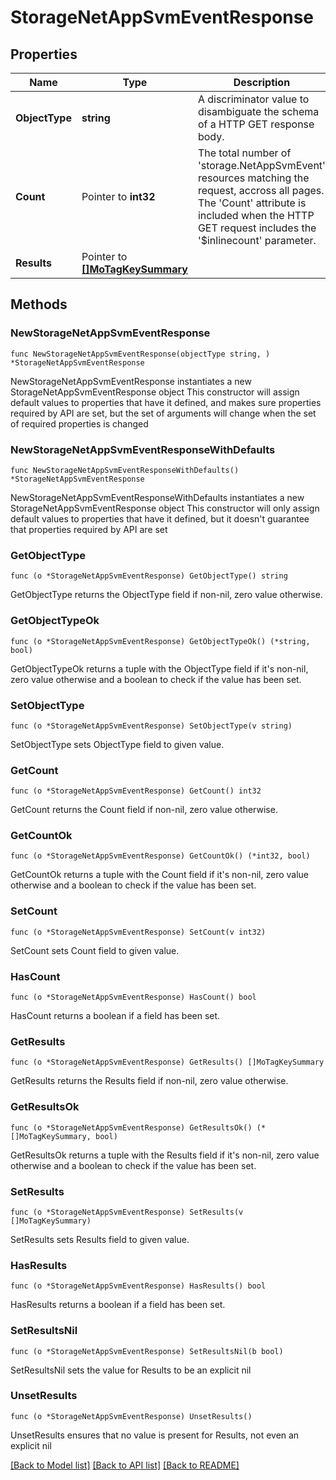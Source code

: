 # StorageNetAppSvmEventResponse

## Properties

Name | Type | Description | Notes
------------ | ------------- | ------------- | -------------
**ObjectType** | **string** | A discriminator value to disambiguate the schema of a HTTP GET response body. | 
**Count** | Pointer to **int32** | The total number of &#39;storage.NetAppSvmEvent&#39; resources matching the request, accross all pages. The &#39;Count&#39; attribute is included when the HTTP GET request includes the &#39;$inlinecount&#39; parameter. | [optional] 
**Results** | Pointer to [**[]MoTagKeySummary**](MoTagKeySummary.md) |  | [optional] 

## Methods

### NewStorageNetAppSvmEventResponse

`func NewStorageNetAppSvmEventResponse(objectType string, ) *StorageNetAppSvmEventResponse`

NewStorageNetAppSvmEventResponse instantiates a new StorageNetAppSvmEventResponse object
This constructor will assign default values to properties that have it defined,
and makes sure properties required by API are set, but the set of arguments
will change when the set of required properties is changed

### NewStorageNetAppSvmEventResponseWithDefaults

`func NewStorageNetAppSvmEventResponseWithDefaults() *StorageNetAppSvmEventResponse`

NewStorageNetAppSvmEventResponseWithDefaults instantiates a new StorageNetAppSvmEventResponse object
This constructor will only assign default values to properties that have it defined,
but it doesn't guarantee that properties required by API are set

### GetObjectType

`func (o *StorageNetAppSvmEventResponse) GetObjectType() string`

GetObjectType returns the ObjectType field if non-nil, zero value otherwise.

### GetObjectTypeOk

`func (o *StorageNetAppSvmEventResponse) GetObjectTypeOk() (*string, bool)`

GetObjectTypeOk returns a tuple with the ObjectType field if it's non-nil, zero value otherwise
and a boolean to check if the value has been set.

### SetObjectType

`func (o *StorageNetAppSvmEventResponse) SetObjectType(v string)`

SetObjectType sets ObjectType field to given value.


### GetCount

`func (o *StorageNetAppSvmEventResponse) GetCount() int32`

GetCount returns the Count field if non-nil, zero value otherwise.

### GetCountOk

`func (o *StorageNetAppSvmEventResponse) GetCountOk() (*int32, bool)`

GetCountOk returns a tuple with the Count field if it's non-nil, zero value otherwise
and a boolean to check if the value has been set.

### SetCount

`func (o *StorageNetAppSvmEventResponse) SetCount(v int32)`

SetCount sets Count field to given value.

### HasCount

`func (o *StorageNetAppSvmEventResponse) HasCount() bool`

HasCount returns a boolean if a field has been set.

### GetResults

`func (o *StorageNetAppSvmEventResponse) GetResults() []MoTagKeySummary`

GetResults returns the Results field if non-nil, zero value otherwise.

### GetResultsOk

`func (o *StorageNetAppSvmEventResponse) GetResultsOk() (*[]MoTagKeySummary, bool)`

GetResultsOk returns a tuple with the Results field if it's non-nil, zero value otherwise
and a boolean to check if the value has been set.

### SetResults

`func (o *StorageNetAppSvmEventResponse) SetResults(v []MoTagKeySummary)`

SetResults sets Results field to given value.

### HasResults

`func (o *StorageNetAppSvmEventResponse) HasResults() bool`

HasResults returns a boolean if a field has been set.

### SetResultsNil

`func (o *StorageNetAppSvmEventResponse) SetResultsNil(b bool)`

 SetResultsNil sets the value for Results to be an explicit nil

### UnsetResults
`func (o *StorageNetAppSvmEventResponse) UnsetResults()`

UnsetResults ensures that no value is present for Results, not even an explicit nil

[[Back to Model list]](../README.md#documentation-for-models) [[Back to API list]](../README.md#documentation-for-api-endpoints) [[Back to README]](../README.md)


